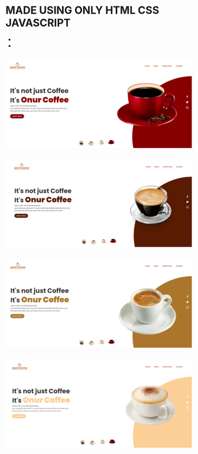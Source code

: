# MADE USING ONLY HTML CSS JAVASCRIPT
-
-

![alt text](https://github.com/onursnmz/onur_coffee/blob/main/s4.png)
-
![alt text](https://github.com/onursnmz/onur_coffee/blob/main/s1.png)
-
![alt text](https://github.com/onursnmz/onur_coffee/blob/main/s2.png)
-
![alt text](https://github.com/onursnmz/onur_coffee/blob/main/s5.png)
-
